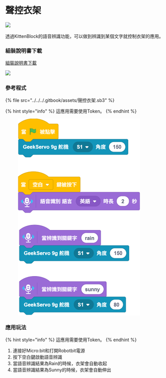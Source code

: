 # 聲控衣架

![](https://kittenbothk.readthedocs.io/en/latest/_images/hanger1.png)

透過KittenBlock的語音辨識功能，可以做到辨識到某個文字就控制衣架的應用。

### 組裝說明書下載

[組裝說明書下載](https://drive.google.com/drive/folders/1wg_edUZFrqyUONA0FJ6vFBkGArRsfnf4?usp=sharing)

![](https://kittenbothk.readthedocs.io/en/latest/_images/hanger_wire.png)

### 參考程式

{% file src="../../../.gitbook/assets/聲控衣架.sb3" %}

{% hint style="info" %}
這應用需要使用Token。
{% endhint %}

<figure><img src="../../../.gitbook/assets/聲控衣架.png" alt=""><figcaption></figcaption></figure>

### 應用玩法

{% hint style="info" %}
這應用需要使用Token。
{% endhint %}

1. 連接好Micro:bit和打開Robotbit電源
2. 按下空白鍵啟動語音辨識
3. 當語音辨識結果為Rain的時候，衣架會自動收起
4. 當語音辨識結果為Sunny的時候，衣架會自動伸出
